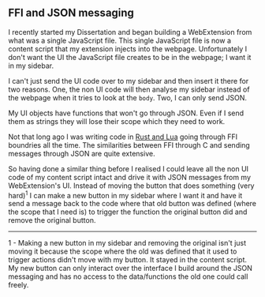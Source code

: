## FFI and JSON messaging

I recently started my Dissertation and began building a WebExtension from what was a single JavaScript file. This single JavaScript file is now a content script that my extension injects into the webpage. Unfortunately I don't want the UI the JavaScript file creates to be in the webpage; I want it in my sidebar.

I can't just send the UI code over to my sidebar and then insert it there for two reasons. One, the non UI code will then analyse my sidebar instead of the webpage when it tries to look at the `body`. Two, I can only send JSON.

My UI objects have functions that won't go through JSON. Even if I send them as strings they will lose their scope which they need to work.

Not that long ago I was writing code in [Rust and Lua](https://github.com/Skeletonxf/rust2d) going through FFI boundries all the time. The similarities between FFI through C and sending messages through JSON are quite extensive.

So having done a similar thing before I realised I could leave all the non UI code of my content script intact and drive it with JSON messages from my WebExtension's UI. Instead of moving the button that does something (very hard)<sup>1</sup> I can make a new button in my sidebar where I want it and have it send a message back to the code where that old button was defined (where the scope that I need is) to trigger the function the original button did and remove the original button.

*****

1 - Making a new button in my sidebar and removing the original isn't just moving it because the scope where the old was defined that it used to trigger actions didn't move with my button. It stayed in the content script. My new button can only interact over the interface I build around the JSON messaging and has no access to the data/functions the old one could call freely.
